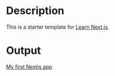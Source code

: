 # Description
This is a starter template for [Learn Next.js](https://nextjs.org/learn).

# Output
[ My first Nextjs app ](https://next-js-tutorial-seven-psi.vercel.app/)
